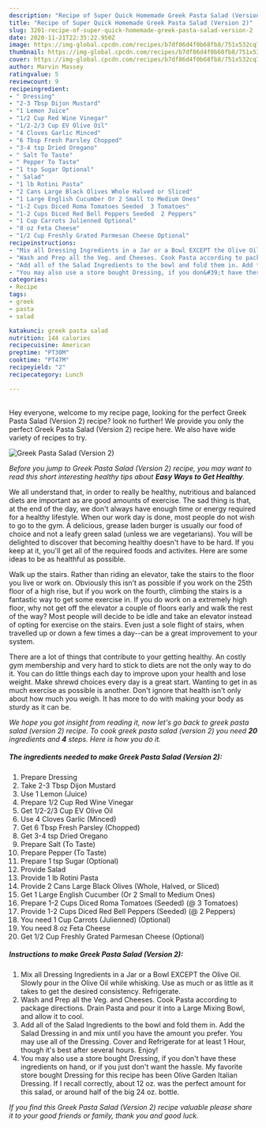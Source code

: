 ```yaml
---
description: "Recipe of Super Quick Homemade Greek Pasta Salad (Version 2)"
title: "Recipe of Super Quick Homemade Greek Pasta Salad (Version 2)"
slug: 3201-recipe-of-super-quick-homemade-greek-pasta-salad-version-2
date: 2020-11-21T22:35:22.950Z
image: https://img-global.cpcdn.com/recipes/b7df86d4f0b68fb8/751x532cq70/greek-pasta-salad-version-2-recipe-main-photo.jpg
thumbnail: https://img-global.cpcdn.com/recipes/b7df86d4f0b68fb8/751x532cq70/greek-pasta-salad-version-2-recipe-main-photo.jpg
cover: https://img-global.cpcdn.com/recipes/b7df86d4f0b68fb8/751x532cq70/greek-pasta-salad-version-2-recipe-main-photo.jpg
author: Marvin Massey
ratingvalue: 5
reviewcount: 9
recipeingredient:
- " Dressing"
- "2-3 Tbsp Dijon Mustard"
- "1 Lemon Juice"
- "1/2 Cup Red Wine Vinegar"
- "1/2-2/3 Cup EV Olive Oil"
- "4 Cloves Garlic Minced"
- "6 Tbsp Fresh Parsley Chopped"
- "3-4 tsp Dried Oregano"
- " Salt To Taste"
- " Pepper To Taste"
- "1 tsp Sugar Optional"
- " Salad"
- "1 lb Rotini Pasta"
- "2 Cans Large Black Olives Whole Halved or Sliced"
- "1 Large English Cucumber Or 2 Small to Medium Ones"
- "1-2 Cups Diced Roma Tomatoes Seeded  3 Tomatoes"
- "1-2 Cups Diced Red Bell Peppers Seeded  2 Peppers"
- "1 Cup Carrots Julienned Optional"
- "8 oz Feta Cheese"
- "1/2 Cup Freshly Grated Parmesan Cheese Optional"
recipeinstructions:
- "Mix all Dressing Ingredients in a Jar or a Bowl EXCEPT the Olive Oil. Slowly pour in the Olive Oil while whisking. Use as much or as little as it takes to get the desired consistency. Refrigerate."
- "Wash and Prep all the Veg. and Cheeses. Cook Pasta according to package directions. Drain Pasta and pour it into a Large Mixing Bowl, and allow it to cool."
- "Add all of the Salad Ingredients to the bowl and fold them in. Add the Salad Dressing in and mix until you have the amount you prefer. You may use all of the Dressing. Cover and Refrigerate for at least 1 Hour, though it&#39;s best after several hours. Enjoy!"
- "You may also use a store bought Dressing, if you don&#39;t have these ingredients on hand, or if you just don&#39;t want the hassle. My favorite store bought Dressing for this recipe has been Olive Garden Italian Dressing. If I recall correctly, about 12 oz. was the perfect amount for this salad, or around half of the big 24 oz. bottle."
categories:
- Recipe
tags:
- greek
- pasta
- salad

katakunci: greek pasta salad 
nutrition: 144 calories
recipecuisine: American
preptime: "PT30M"
cooktime: "PT47M"
recipeyield: "2"
recipecategory: Lunch

---
```

<br>
Hey everyone, welcome to my recipe page, looking for the perfect Greek Pasta Salad (Version 2) recipe? look no further! We provide you only the perfect Greek Pasta Salad (Version 2) recipe here. We also have wide variety of recipes to try.
<br>


![Greek Pasta Salad (Version 2)](https://img-global.cpcdn.com/recipes/b7df86d4f0b68fb8/751x532cq70/greek-pasta-salad-version-2-recipe-main-photo.jpg)

<i>Before you jump to Greek Pasta Salad (Version 2) recipe, you may want to read this short interesting healthy tips about <strong>Easy Ways to Get Healthy</strong>.</i>

We all understand that, in order to really be healthy, nutritious and balanced diets are important as are good amounts of exercise. The sad thing is that, at the end of the day, we don't always have enough time or energy required for a healthy lifestyle. When our work day is done, most people do not wish to go to the gym. A delicious, grease laden burger is usually our food of choice and not a leafy green salad (unless we are vegetarians). You will be delighted to discover that becoming healthy doesn't have to be hard. If you keep at it, you'll get all of the required foods and activites. Here are some ideas to be as healthful as possible.

Walk up the stairs. Rather than riding an elevator, take the stairs to the floor you live or work on. Obviously this isn’t as possible if you work on the 25th floor of a high rise, but if you work on the fourth, climbing the stairs is a fantastic way to get some exercise in. If you do work on a extremely high floor, why not get off the elevator a couple of floors early and walk the rest of the way? Most people will decide to be idle and take an elevator instead of opting for exercise on the stairs. Even just a sole flight of stairs, when travelled up or down a few times a day--can be a great improvement to your system. 

There are a lot of things that contribute to your getting healthy. An costly gym membership and very hard to stick to diets are not the only way to do it. You can do little things each day to improve upon your health and lose weight. Make shrewd choices every day is a great start. Wanting to get in as much exercise as possible is another. Don't ignore that health isn't only about how much you weigh. It has more to do with making your body as sturdy as it can be. 


<i>We hope you got insight from reading it, now let's go back to greek pasta salad (version 2) recipe. To cook greek pasta salad (version 2) you need <strong>20</strong> ingredients and <strong>4</strong> steps. Here is how you do it.
</i>

##### The ingredients needed to make Greek Pasta Salad (Version 2):

1. Prepare  Dressing
1. Take 2-3 Tbsp Dijon Mustard
1. Use 1 Lemon (Juice)
1. Prepare 1/2 Cup Red Wine Vinegar
1. Get 1/2-2/3 Cup EV Olive Oil
1. Use 4 Cloves Garlic (Minced)
1. Get 6 Tbsp Fresh Parsley (Chopped)
1. Get 3-4 tsp Dried Oregano
1. Prepare  Salt (To Taste)
1. Prepare  Pepper (To Taste)
1. Prepare 1 tsp Sugar (Optional)
1. Provide  Salad
1. Provide 1 lb Rotini Pasta
1. Provide 2 Cans Large Black Olives (Whole, Halved, or Sliced)
1. Get 1 Large English Cucumber (Or 2 Small to Medium Ones)
1. Prepare 1-2 Cups Diced Roma Tomatoes (Seeded) (@ 3 Tomatoes)
1. Provide 1-2 Cups Diced Red Bell Peppers (Seeded) (@ 2 Peppers)
1. You need 1 Cup Carrots (Julienned) (Optional)
1. You need 8 oz Feta Cheese
1. Get 1/2 Cup Freshly Grated Parmesan Cheese (Optional)


##### Instructions to make Greek Pasta Salad (Version 2):

1. Mix all Dressing Ingredients in a Jar or a Bowl EXCEPT the Olive Oil. Slowly pour in the Olive Oil while whisking. Use as much or as little as it takes to get the desired consistency. Refrigerate.
1. Wash and Prep all the Veg. and Cheeses. Cook Pasta according to package directions. Drain Pasta and pour it into a Large Mixing Bowl, and allow it to cool.
1. Add all of the Salad Ingredients to the bowl and fold them in. Add the Salad Dressing in and mix until you have the amount you prefer. You may use all of the Dressing. Cover and Refrigerate for at least 1 Hour, though it&#39;s best after several hours. Enjoy!
1. You may also use a store bought Dressing, if you don&#39;t have these ingredients on hand, or if you just don&#39;t want the hassle. My favorite store bought Dressing for this recipe has been Olive Garden Italian Dressing. If I recall correctly, about 12 oz. was the perfect amount for this salad, or around half of the big 24 oz. bottle.


<i>If you find this Greek Pasta Salad (Version 2) recipe valuable please share it to your good friends or family, thank you and good luck.</i>

